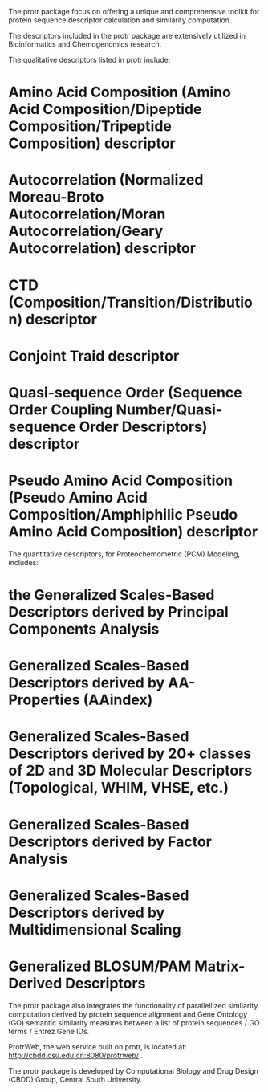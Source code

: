 The protr package focus on offering a unique and comprehensive toolkit for protein sequence descriptor calculation and similarity computation. 

The descriptors included in the protr package are extensively utilized in Bioinformatics and Chemogenomics research. 

The qualitative descriptors listed in protr include:
  # Amino Acid Composition (Amino Acid Composition/Dipeptide Composition/Tripeptide Composition) descriptor
  # Autocorrelation (Normalized Moreau-Broto Autocorrelation/Moran Autocorrelation/Geary Autocorrelation) descriptor
  # CTD (Composition/Transition/Distribution) descriptor
  # Conjoint Traid descriptor
  # Quasi-sequence Order (Sequence Order Coupling Number/Quasi-sequence Order Descriptors) descriptor
  # Pseudo Amino Acid Composition (Pseudo Amino Acid Composition/Amphiphilic Pseudo Amino Acid Composition) descriptor
  
The quantitative descriptors, for Proteochemometric (PCM) Modeling, includes:
  # the Generalized Scales-Based Descriptors derived by Principal Components Analysis
  # Generalized Scales-Based Descriptors derived by AA-Properties (AAindex)
  # Generalized Scales-Based Descriptors derived by 20+ classes of 2D and 3D Molecular Descriptors (Topological, WHIM, VHSE, etc.)
  # Generalized Scales-Based Descriptors derived by Factor Analysis
  # Generalized Scales-Based Descriptors derived by Multidimensional Scaling
  # Generalized BLOSUM/PAM Matrix-Derived Descriptors
  

  
The protr package also integrates the functionality of parallellized similarity computation derived by protein sequence alignment and Gene Ontology (GO) semantic similarity measures between a list of protein sequences / GO terms / Entrez Gene IDs. 

ProtrWeb, the web service built on protr, is located at: http://cbdd.csu.edu.cn:8080/protrweb/ . 

The protr package is developed by Computational Biology and Drug Design (CBDD) Group, Central South University.

